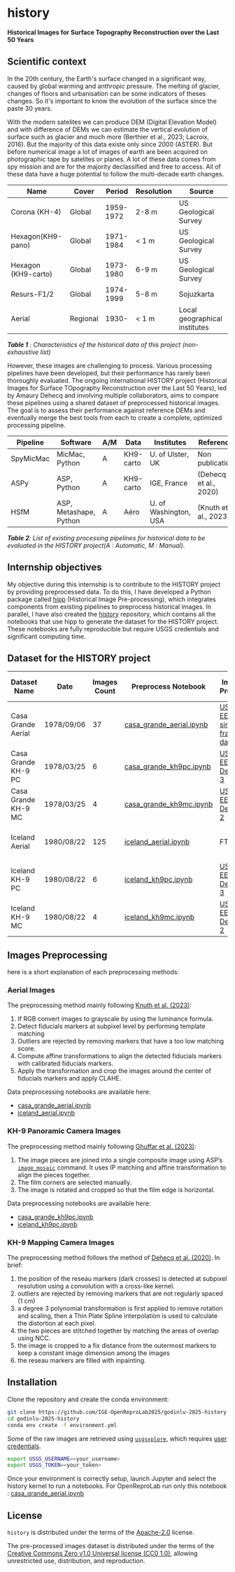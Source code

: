 # history

**Historical Images for Surface Topography Reconstruction over the Last 50 Years**

## Scientific context

In the 20th century, the Earth's surface changed in a significant way, caused by global warming and anthropic pressure. The melting of glacier, changes of floors and urbanisation can be some indicators of theses changes. So it's important to know the evolution of the surface since the paste 30 years.

With the modern satelites we can produce DEM (Digital Elevation Model) and with difference of DEMs we can estimate the vertical evolution of surface such as glacier and much more (Berthier et al., 2023; Lacroix, 2016). But the majority of this data existe only since 2000 (ASTER). But before numerical image a lot of images of earth are been acquired on photographic tape by satelites or planes. A lot of these data comes from spy mission and are for the majority declassified and free to access. All of these data have a huge potential to follow the multi-decade earth changes.

|Name|Cover|Period|Resolution|Source|
|--|--|--|--|--|
|Corona (KH-4)|Global|1959-1972|2-8 m|US Geological Survey|
|Hexagon(KH9-pano)|Global|1971-1984|< 1 m|US Geological Survey|
|Hexagon (KH9-carto)|Global|1973-1980|6-9 m|US Geological Survey|
|Resurs-F1/2|Global|1974-1999|5-8 m|Sojuzkarta|
|Aerial|Regional|1930-|< 1 m|Local geographical institutes|

***Table 1** : Characteristics of the historical data of this project (non-exhaustive list)*

However, these images are challenging to process. Various processing pipelines have been developed, but their performance has rarely been thoroughly evaluated. The ongoing international HISTORY project (Historical Images for Surface TOpography Reconstruction over the Last 50 Years), led by Amaury Dehecq and involving multiple collaborators, aims to compare these pipelines using a shared dataset of preprocessed historical images. The goal is to assess their performance against reference DEMs and eventually merge the best tools from each to create a complete, optimized processing pipeline.

|Pipeline|Software|A/M|Data|Institutes|Reference|
|---|---|---|---|---|---|
|SpyMicMac|MicMac, Python|A|KH9-carto|U. of Ulster, UK|Non publication|
|ASPy|ASP, Python|A|KH9-carto|IGE, France|(Dehecq et al., 2020)|
|HSfM|ASP, Metashape, Python|A|Aéro|U. of Washington, USA|(Knuth et al., 2023)|

***Table 2**: List of existing processing pipelines for historical data to be evaluated in the HISTORY project(A : Automatic, M : Manual).*

## Internship objectives

My objective during this internship is to contribute to the HISTORY project by providing preprocessed data. To do this, I have developed a Python package called [hipp](https://github.com/shippp/hipp) (Historical Image Pre-processing), which integrates components from existing pipelines to preprocess historical images. In parallel, I have also created the [history](https://github.com/shippp/history) repository, which contains all the notebooks that use hipp to generate the dataset for the HISTORY project. These notebooks are fully reproducible but require USGS credentials and significant computing time.

## Dataset for the HISTORY project

| Dataset Name | Date | Images Count | Preprocess Notebook | Images Provider| Preprocessed images size | Raw images size| Bounding Box |
|--|--|--|--|--|--|--|--|
| Casa Grande Aerial | 1978/09/06 | 37 | [casa_grande_aerial.ipynb](notebooks/casa_grande_aerial.ipynb)| [USGS EE](https://earthexplorer.usgs.gov/), [single frame dataset](https://www.usgs.gov/centers/eros/science/usgs-eros-archive-aerial-photography-aerial-photo-single-frames?qt-science_center_objects=0#qt-science_center_objects)| 2.6 Go | 7.2 Go |-111.913862   32.699015 -111.685857   32.942928|
| Casa Grande KH-9 PC | 1978/03/25 | 6 |[casa_grande_kh9pc.ipynb](notebooks/casa_grande_kh9pc.ipynb) | [USGS EE](https://earthexplorer.usgs.gov/), [Declass 3](https://www.usgs.gov/centers/eros/science/usgs-eros-archive-declassified-data-declassified-satellite-imagery-3) | 43 Go | 47 Go |-113.535   32.28  -109.812   33.25|
| Casa Grande KH-9 MC | 1978/03/25 | 4 | [casa_grande_kh9mc.ipynb](https://github.com/shippp/history/blob/main/notebooks/casa_grande_kh9mc.ipynb)| [USGS EE](https://earthexplorer.usgs.gov/), [Declass 2](https://www.usgs.gov/centers/eros/science/usgs-eros-archive-declassified-data-declassified-satellite-imagery-2?qt-science_center_objects=0#qt-science_center_objects) | 8.2 Go | 8.9 Go |-112.645   30.782 -110.574   35.053|
| Iceland Aerial | 1980/08/22 | 125 | [iceland_aerial.ipynb](notebooks/iceland_aerial.ipynb)| FTP | 14 Go | 12 Go |-19.74345739  63.42948958 -17.68651768  63.86200756|
| Iceland KH-9 PC | 1980/08/22 | 6 | [iceland_kh9pc.ipynb](notebooks/iceland_kh9pc.ipynb) | [USGS EE](https://earthexplorer.usgs.gov/), [Declass 3](https://www.usgs.gov/centers/eros/science/usgs-eros-archive-declassified-data-declassified-satellite-imagery-3) | 33 Go | 30 Go |-23.362  62.923 -15.674  64.405|
| Iceland KH-9 MC | 1980/08/22 | 4 |[iceland_kh9mc.ipynb](https://github.com/shippp/history/blob/main/notebooks/iceland_kh9mc.ipynb) | [USGS EE](https://earthexplorer.usgs.gov/), [Declass 2](https://www.usgs.gov/centers/eros/science/usgs-eros-archive-declassified-data-declassified-satellite-imagery-2?qt-science_center_objects=0#qt-science_center_objects) | 8.1 Go | 6.4 Go |-21.946  61.43  -16.633  66.089|

## Images Preprocessing

here is a short explanation of each preprocessing methods:

### Aerial Images

The preprocessing method mainly following [Knuth et al. (2023)](https://www.sciencedirect.com/science/article/pii/S0034425722004850?via%3Dihub):

1. If RGB convert images to grayscale by using the luminance formula.
2. Detect fiducials markers at subpixel level by performing template matching
3. Outliers are rejected by removing markers that have a too low matching score.
4. Compute affine transformations to align the detected fiducials markers with calibrated fiducials markers.
5. Apply the transformation and crop the images around the center of fiducials markers and apply CLAHE.

Data preprocessing notebooks are available here:

- [casa_grande_aerial.ipynb](https://github.com/shippp/history/blob/main/notebooks/casa_grande_aerial.ipynb)
- [iceland_aerial.ipynb](https://github.com/shippp/history/blob/main/notebooks/iceland_aerial.ipynb)

### KH-9 Panoramic Camera Images

The preprocessing method mainly following [Ghuffar et al. (2023)](https://tc.copernicus.org/articles/17/1299/2023/):

1. The image pieces are joined into a single composite image using ASP’s [`image_mosaic`](https://stereopipeline.readthedocs.io/en/latest/tools/image_mosaic.html) command. It uses IP matching and affine transformation to align the pieces together.
2. The film corners are selected manually.
3. The image is rotated and cropped so that the film edge is horizontal.

Data preprocessing notebooks are available here:

- [casa_grande_kh9pc.ipynb](https://github.com/shippp/history/blob/main/notebooks/casa_grande_kh9pc.ipynb)
- [iceland_kh9pc.ipynb](https://github.com/shippp/history/blob/main/notebooks/iceland_kh9pc.ipynb)

### KH-9 Mapping Camera Images

The preprocessing method follows the method of [Dehecq et al. (2020)](https://www.frontiersin.org/journals/earth-science/articles/10.3389/feart.2020.566802/full). In brief:

1. the position of the reseau markers (dark crosses) is detected at subpixel resolution using a convolution with a cross-like kernel.
2. outliers are rejected by removing markers that are not regularly spaced (1 cm)
3. a degree 3 polynomial transformation is first applied to remove rotation and scaling, then a Thin Plate Spline interpolation is used to calculate the distortion at each pixel.
4. the two pieces are stitched together by matching the areas of overlap using NCC.
5. the image is cropped to a fix distance from the outermost markers to keep a constant image dimension among the images
6. the reseau markers are filled with inpainting.

## Installation

Clone the repository and create the conda environment:

```bash
git clone https://github.com/IGE-OpenReproLab2025/godinlu-2025-history.git
cd godinlu-2025-history
conda env create -f environment.yml
```

Some of the raw images are retrieved using [`usgsxplore`](https://github.com/adehecq/usgs_explorer/), which requires [user credentials](https://github.com/adehecq/usgs_explorer?tab=readme-ov-file#credentials).

```bash
export USGS_USERNAME=<your_username>
export USGS_TOKEN=<your_token> 
```

Once your environment is correctly setup, launch Jupyter and select the history kernel to run a notebooks. For OpenReproLab run only this notebook :  [casa_grande_aerial.ipynb](notebooks/casa_grande_aerial.ipynb)

## License

`history` is distributed under the terms of the [Apache-2.0](https://spdx.org/licenses/Apache-2.0.html) license.

The pre-processed images dataset is distributed under the terms of the [Creative Commons Zero v1.0 Universal license (CC0 1.0)](https://creativecommons.org/publicdomain/zero/1.0/), allowing unrestricted use, distribution, and reproduction.
